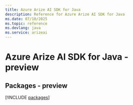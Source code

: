 ```yaml
---
title: Azure Arize AI SDK for Java
description: Reference for Azure Arize AI SDK for Java
ms.date: 07/10/2025
ms.topic: reference
ms.devlang: java
ms.service: arizeai
---
```

# Azure Arize AI SDK for Java - preview
## Packages - preview
[!INCLUDE [packages](arize-ai-index.md)]